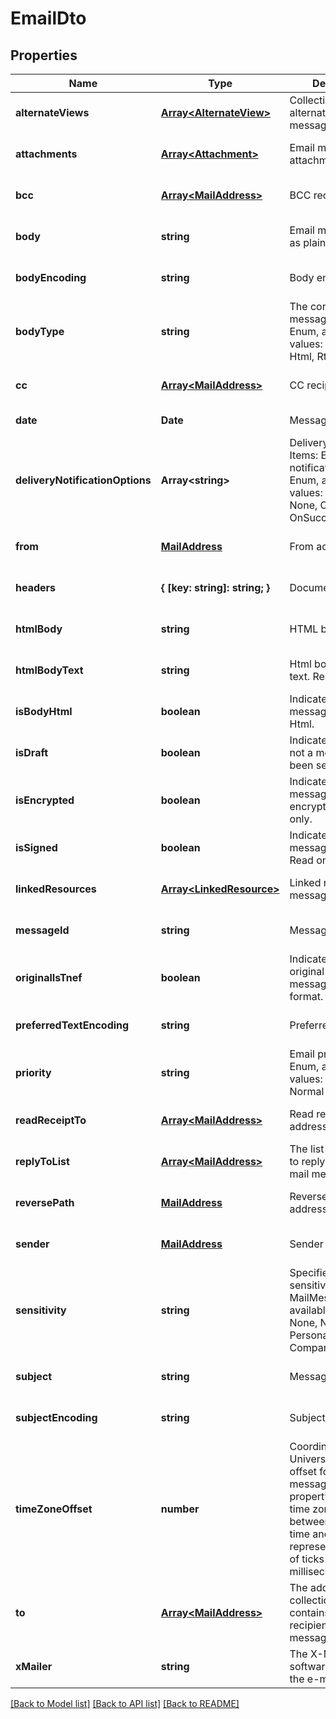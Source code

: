 
# EmailDto

## Properties
Name | Type | Description | Notes
------------ | ------------- | ------------- | -------------
**alternateViews** | [**Array&lt;AlternateView&gt;**](AlternateView.md) | Collection of alternate views of message.              | [optional] [default to undefined]
**attachments** | [**Array&lt;Attachment&gt;**](Attachment.md) | Email message attachments.              | [optional] [default to undefined]
**bcc** | [**Array&lt;MailAddress&gt;**](MailAddress.md) | BCC recipients.              | [optional] [default to undefined]
**body** | **string** | Email message body as plain text.              | [optional] [default to undefined]
**bodyEncoding** | **string** | Body encoding.              | [optional] [default to undefined]
**bodyType** | **string** | The content type of message body. Enum, available values: PlainText, Html, Rtf | [default to undefined]
**cc** | [**Array&lt;MailAddress&gt;**](MailAddress.md) | CC recipients.              | [optional] [default to undefined]
**date** | **Date** | Message date.              | [default to undefined]
**deliveryNotificationOptions** | **Array&lt;string&gt;** | Delivery notifications. Items: Email delivery notification options. Enum, available values: Delay, Never, None, OnFailure, OnSuccess | [optional] [default to undefined]
**from** | [**MailAddress**](MailAddress.md) | From address.              | [optional] [default to undefined]
**headers** | **{ [key: string]: string; }** | Document headers.              | [optional] [default to undefined]
**htmlBody** | **string** | HTML body.              | [optional] [default to undefined]
**htmlBodyText** | **string** | Html body as plain text. Read only.              | [optional] [default to undefined]
**isBodyHtml** | **boolean** | Indicates whether the message body is in Html.              | [default to undefined]
**isDraft** | **boolean** | Indicates whether or not a message has been sent.              | [default to undefined]
**isEncrypted** | **boolean** | Indicates whether the message is encrypted. Read only.              | [default to undefined]
**isSigned** | **boolean** | Indicates whether the message is signed. Read only.              | [default to undefined]
**linkedResources** | [**Array&lt;LinkedResource&gt;**](LinkedResource.md) | Linked resources of message.              | [optional] [default to undefined]
**messageId** | **string** | Message id.              | [optional] [default to undefined]
**originalIsTnef** | **boolean** | Indicates whether original EML message is in TNEF format. Read only.              | [default to undefined]
**preferredTextEncoding** | **string** | Preferred encoding.              | [optional] [default to undefined]
**priority** | **string** | Email priority status. Enum, available values: High, Low, Normal | [default to undefined]
**readReceiptTo** | [**Array&lt;MailAddress&gt;**](MailAddress.md) | Read receipt addresses.              | [optional] [default to undefined]
**replyToList** | [**Array&lt;MailAddress&gt;**](MailAddress.md) | The list of addresses to reply to for the mail message.              | [optional] [default to undefined]
**reversePath** | [**MailAddress**](MailAddress.md) | ReversePath address.              | [optional] [default to undefined]
**sender** | [**MailAddress**](MailAddress.md) | Sender address.              | [optional] [default to undefined]
**sensitivity** | **string** | Specifies the sensitivity of a MailMessage. Enum, available values: None, Normal, Personal, Private, CompanyConfidential | [default to undefined]
**subject** | **string** | Message subject.              | [optional] [default to undefined]
**subjectEncoding** | **string** | Subject encoding.              | [optional] [default to undefined]
**timeZoneOffset** | **number** | Coordinated Universal Time (UTC) offset for the message dates. This property defines the time zone difference, between the local time and UTC represented as count of ticks (10 000 per millisecond).              | [optional] [default to undefined]
**to** | [**Array&lt;MailAddress&gt;**](MailAddress.md) | The address collection that contains the recipients of message.              | [optional] [default to undefined]
**xMailer** | **string** | The X-Mailer the software that created the e-mail message.              | [optional] [default to undefined]



[[Back to Model list]](README.md#documentation-for-models) [[Back to API list]](README.md#documentation-for-api-endpoints) [[Back to README]](README.md)
